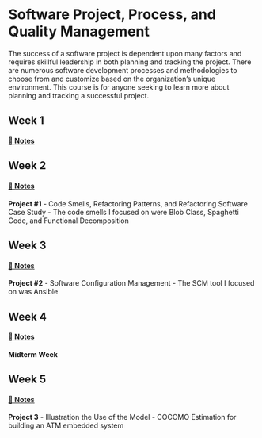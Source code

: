 # Software Project, Process, and Quality Management

The success of a software project is dependent upon many factors and requires skillful leadership in both planning and tracking the project. There are numerous software development processes and methodologies to choose from and customize based on the organization’s unique environment. This course is for anyone seeking to learn more about planning and tracking a successful project.

## Week 1 

#### [📓 Notes](week1-notes.md)

## Week 2

#### [📓 Notes](week2-notes.md)

**Project #1** - Code Smells, Refactoring Patterns, and Refactoring Software Case Study - The code smells I focused on were Blob Class, Spaghetti Code, and Functional Decomposition

## Week 3
#### [📓 Notes](week3-notes.md)
**Project #2** - Software Configuration Management - The SCM tool I focused on was Ansible

## Week 4
#### [📓 Notes](week4-notes.md)
**Midterm Week**

## Week 5
#### [📓 Notes](week5-notes.md)
**Project 3** - Illustration the Use of the Model - COCOMO Estimation for building an ATM embedded system
